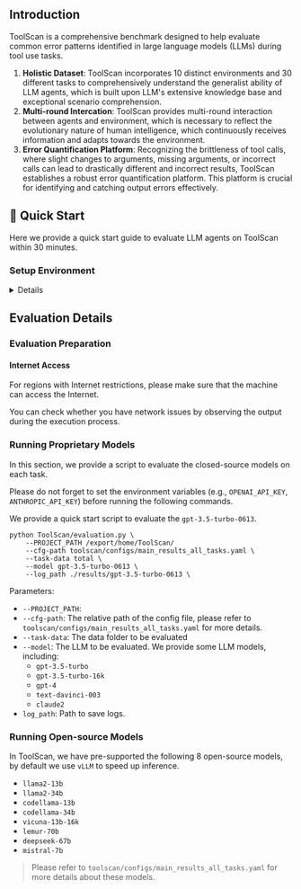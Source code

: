 
## Introduction

ToolScan is a comprehensive benchmark designed to help evaluate common error patterns identified in large language models (LLMs) during tool use tasks.
 1. **Holistic Dataset**: ToolScan incorporates 10 distinct environments and 30 different tasks to comprehensively understand the generalist ability of LLM agents, which is built upon LLM's extensive knowledge base and exceptional scenario comprehension.
 2. **Multi-round Intercation**: ToolScan provides multi-round interaction between agents and environment, which is necessary to reflect the evolutionary nature of human intelligence, which continuously receives information and adapts towards the environment.
 3. **Error Quantification Platform**: Recognizing the brittleness of tool calls, where slight changes to arguments, missing arguments, or incorrect calls can lead to drastically different and incorrect results, ToolScan establishes a robust error quantification platform. This platform is crucial for identifying and catching output errors effectively.

<div align="left">


## 🚀 Quick Start 

Here we provide a quick start guide to evaluate LLM agents on ToolScan within 30 minutes. 

### Setup Environment

<details>

**Step 1. Create a conda environment**
```shell
conda create -n ${YOUR_ENV_NAME} python=3.8.13  # python version should be 3.8.13
conda activate ${YOUR_ENV_NAME}
```

**Step 2. Git clone this repo**


**Step 3. Download the data from huggingface**
```shell
# Download the data and move it to the project root dir
cd toolscan
pip install -r requirements.txt
```


### Setup Environment Variables in `toolscan/.env`
Environment Variables needed for ToolScan include:
```
PROJECT_PATH = {path to project}/ToolScan

ANTHROPIC_API_KEY=...
OPENAI_API_KEY=...


MOVIE_KEY=...

```
<details>
<summary>
Click to expand API key setup procedures.
</summary>

**Variables 1: API keys for Tool tasks**

Since API keys for **Tool** tasks are private, we do not provide them in this repo.

Please follow this detailed [guide](./toolscan/pages/keys.md) to get API keys for **Tool** tasks.


**Variables 3: API keys for Proprietary models**

**⚠️ You don't need to setup API keys for models you don't want to use.**

If you use OpenAI models, please put your API keys in `.env` file.
```shell
OPENAI_API_TYPE="open_ai"
OPENAI_API_KEY=${YOUR_OPENAI_API_KEY}
```

If you use Anthropic models, please put your API keys in `.env` file.
```shell
ANTHROPIC_API_KEY=${YOUR_ANTHROPIC_API_KEY}
```
</details>


#### Local log files
In addition to online results viewing, local logs are automatically stored in `{log_path}`. In WebArena, we additionally support more detailed trajectory files, including web page screenshots and network traffic records.
<details>
  <summary>
    Log file organization: 
  </summary>

```
{log_path}
├── results                    # detailed example-wise logs for each task
│  ├── model-name     
│  │  ├── logs
│  │  │  ├── task_data
│  │  ├── ...
│  ├── ...
├── all_results.txt         # overall metrics for each task
└── ...              
```
</details>


## Data
Not yet released.
```
data
├── total
│   └── test.jsonl
```

</details>


## Evaluation Details
### Evaluation Preparation

#### Internet Access
For regions with Internet restrictions, please make sure that the machine can access the Internet.

You can check whether you have network issues by observing the output during the execution process.

### Running Proprietary Models
In this section, we provide a script to evaluate the closed-source models on each task.

Please do not forget to set the environment variables (e.g., `OPENAI_API_KEY`, `ANTHROPIC_API_KEY`) before running the following commands.


We provide a quick start script to evaluate the `gpt-3.5-turbo-0613`.

```shell
python ToolScan/evaluation.py \
    --PROJECT_PATH /export/home/ToolScan/
    --cfg-path toolscan/configs/main_results_all_tasks.yaml \
    --task-data total \
    --model gpt-3.5-turbo-0613 \
    --log_path ./results/gpt-3.5-turbo-0613 \
```
Parameters:
- `--PROJECT_PATH`: 
- `--cfg-path`: The relative path of the config file, please refer to `toolscan/configs/main_results_all_tasks.yaml` for more details.
- `--task-data`: The data folder to be evaluated 
- `--model`: The LLM to be evaluated. We provide some LLM models, including:
  - `gpt-3.5-turbo`
  - `gpt-3.5-turbo-16k`
  - `gpt-4`
  - `text-davinci-003`
  - `claude2`
- `log_path`: Path to save logs.


### Running Open-source Models
In ToolScan, we have pre-supported the following 8 open-source models, by default we use `vLLM` to speed up inference.
  - `llama2-13b`
  - `llama2-34b`
  - `codellama-13b`
  - `codellama-34b`
  - `vicuna-13b-16k`
  - `lemur-70b`
  - `deepseek-67b`
  - `mistral-7b`

> Please refer to `toolscan/configs/main_results_all_tasks.yaml` for more details about these models.

```

